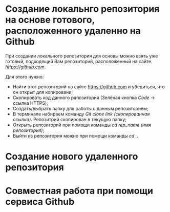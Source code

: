 # Создание локальнго репозитория на основе готового, расположенного удаленно на Github
При создании локального репозитория для основы можно взять уже готовый, подходящий Вам репозиторий, расположенный на сайте *https://github.com*. 

Для этого нужно:

 * Найти этот репозиторий на сайте https://github.com и убедиться, что он открыт для копировани;
 * Скопировать код данного рапозитория (Зелёная кнопка *Code* -> ссылка HTTPS); 
 * Создать/выбрать папку для работы с данным репозиторием;
 * В терминале набираем команду *Git clone link (скопированная ссылка)*. Репозитрий скопирован в текущую папку; 
 * Открыть репозиторий при помощи команды *cd rep_name (имя репозитория)*;
 * Выйти из репозитория можно при помощи команды *cd ..* 


# Создание нового удаленного репозитория


# Совместная работа при помощи сервиса Github